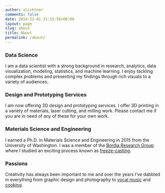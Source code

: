 ```yaml
---
author: alichtner
comments: false
date: 2014-12-01 21:15:58+00:00
layout: page
slug: about
title: About
permalink: /about/
---
```



### Data Science


I am a data scientist with a strong background in research, analytics, data visualization, modeling, statistics, and machine learning. I enjoy tackling complex problems and presenting my findings through rich visuals to a variety of audiences.


### Design and Prototyping Services


I am now offering 3D design and prototyping services. I offer 3D printing in a variety of materials, laser cutting, and milling work. Please contact me if you are in need of any of these for your own work.


### Materials Science and Engineering


I earned a Ph.D. in Materials Science and Engineering in 2015 from the University of Washington. I was a member of the [Bordia Research Group](http://www.clemson.edu/ces/departments/mse/people/faculty/bordia.html) where I studied an exciting process known as [freeze-casting](../freeze-casting).


### Passions


Creativity has always been important to me and over the years I've dabbled in everything from graphic design and photography to [vocal music](../a-cappella-arrangements/) and [cooking](http://recipes.aaronlichtner.com).
